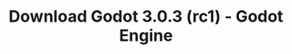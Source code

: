 ---
# Generated by /tools/generators/src/download_archive_generator !!! do not edit by hand !!!
title: 'Download Godot 3.0.3 (rc1) - Godot Engine'
type: 'download/archive'
name: '3.0.3'
flavor: 'rc1'
release_date: '2018-05-03T03:00:00-00:00'
release_notes: 'article/dev-snapshot-godot-3-0-3-rc-1/'
primaryPlatforms:
  - 'android.apk'
  - 'linux.64'
  - 'macos.universal'
  - 'windows.64'
  - 'linux_server.headless.64'
  - 'web'
  - 'templates'
links:
  android.apk:
    name: 'android.apk'
    title: 'Android'
    caption: 'Universal APK (ARM64 + ARMv7 + x86_64 + x86)'
    tags:
      - 'APK download'
      - 'ARM64/v7'
      - 'x86 (64 & 32 bit)'
    hosts:
      github_builds:
        regular: 'https://github.com/godotengine/godot-builds/releases/download/3.0.3-rc1/Godot_v3.0.3-rc1_android_editor.apk'
        mono: '#'
      github:
        regular: 'https://github.com/godotengine/godot/releases/download/3.0.3-rc1/Godot_v3.0.3-rc1_android_editor.apk'
        mono: '#'
  linux.64:
    name: 'linux.64'
    title: 'Linux'
    caption: 'Standard (x86_64)'
    tags:
      - '64 bit'
    hosts:
      github_builds:
        regular: 'https://github.com/godotengine/godot-builds/releases/download/3.0.3-rc1/Godot_v3.0.3-rc1_x11.64.zip'
        mono: 'https://github.com/godotengine/godot-builds/releases/download/3.0.3-rc1/Godot_v3.0.3-rc1_mono_x11_64.zip'
      github:
        regular: 'https://github.com/godotengine/godot/releases/download/3.0.3-rc1/Godot_v3.0.3-rc1_x11.64.zip'
        mono: 'https://github.com/godotengine/godot/releases/download/3.0.3-rc1/Godot_v3.0.3-rc1_mono_x11_64.zip'
  macos.universal:
    name: 'macos.universal'
    title: 'macOS'
    caption: 'Universal (x86_64 + Apple Silicon)'
    tags:
      - 'Intel/Apple Silicon'
      - '64 bit'
    hosts:
      github_builds:
        regular: 'https://github.com/godotengine/godot-builds/releases/download/3.0.3-rc1/Godot_v3.0.3-rc1_osx.universal.zip'
        mono: 'https://github.com/godotengine/godot-builds/releases/download/3.0.3-rc1/Godot_v3.0.3-rc1_mono_osx.universal.zip'
      github:
        regular: 'https://github.com/godotengine/godot/releases/download/3.0.3-rc1/Godot_v3.0.3-rc1_osx.universal.zip'
        mono: 'https://github.com/godotengine/godot/releases/download/3.0.3-rc1/Godot_v3.0.3-rc1_mono_osx.universal.zip'
  windows.64:
    name: 'windows.64'
    title: 'Windows'
    caption: 'Standard (x86_64)'
    tags:
      - '64 bit'
    hosts:
      github_builds:
        regular: 'https://github.com/godotengine/godot-builds/releases/download/3.0.3-rc1/Godot_v3.0.3-rc1_win64.exe.zip'
        mono: 'https://github.com/godotengine/godot-builds/releases/download/3.0.3-rc1/Godot_v3.0.3-rc1_mono_win64.zip'
      github:
        regular: 'https://github.com/godotengine/godot/releases/download/3.0.3-rc1/Godot_v3.0.3-rc1_win64.exe.zip'
        mono: 'https://github.com/godotengine/godot/releases/download/3.0.3-rc1/Godot_v3.0.3-rc1_mono_win64.zip'
  linux_server.headless.64:
    name: 'linux_server.headless.64'
    title: 'Linux Server'
    caption: 'Headless (x86_64)'
    tags:
      - '64 bit'
      - 'Headless'
    hosts:
      github_builds:
        regular: 'https://github.com/godotengine/godot-builds/releases/download/3.0.3-rc1/Godot_v3.0.3-rc1_linux_headless.64.zip'
        mono: 'https://github.com/godotengine/godot-builds/releases/download/3.0.3-rc1/Godot_v3.0.3-rc1_mono_linux_headless_64.zip'
      github:
        regular: 'https://github.com/godotengine/godot/releases/download/3.0.3-rc1/Godot_v3.0.3-rc1_linux_headless.64.zip'
        mono: 'https://github.com/godotengine/godot/releases/download/3.0.3-rc1/Godot_v3.0.3-rc1_mono_linux_headless_64.zip'
  web:
    name: 'web'
    title: 'Web editor'
    caption: ''
    tags:
      - 'Self-hosted'
      - 'Cross-platform'
    hosts:
      github_builds:
        regular: 'https://github.com/godotengine/godot-builds/releases/download/3.0.3-rc1/Godot_v3.0.3-rc1_web_editor.zip'
        mono: '#'
      github:
        regular: 'https://github.com/godotengine/godot/releases/download/3.0.3-rc1/Godot_v3.0.3-rc1_web_editor.zip'
        mono: '#'
  linux.32:
    name: 'linux.32'
    title: 'Linux'
    caption: 'Standard (x86)'
    tags:
      - '32 bit'
    hosts:
      github_builds:
        regular: 'https://github.com/godotengine/godot-builds/releases/download/3.0.3-rc1/Godot_v3.0.3-rc1_x11.32.zip'
        mono: 'https://github.com/godotengine/godot-builds/releases/download/3.0.3-rc1/Godot_v3.0.3-rc1_mono_x11_32.zip'
      github:
        regular: 'https://github.com/godotengine/godot/releases/download/3.0.3-rc1/Godot_v3.0.3-rc1_x11.32.zip'
        mono: 'https://github.com/godotengine/godot/releases/download/3.0.3-rc1/Godot_v3.0.3-rc1_mono_x11_32.zip'
  windows.32:
    name: 'windows.32'
    title: 'Windows'
    caption: 'Standard (x86)'
    tags:
      - '32 bit'
    hosts:
      github_builds:
        regular: 'https://github.com/godotengine/godot-builds/releases/download/3.0.3-rc1/Godot_v3.0.3-rc1_win32.exe.zip'
        mono: 'https://github.com/godotengine/godot-builds/releases/download/3.0.3-rc1/Godot_v3.0.3-rc1_mono_win32.zip'
      github:
        regular: 'https://github.com/godotengine/godot/releases/download/3.0.3-rc1/Godot_v3.0.3-rc1_win32.exe.zip'
        mono: 'https://github.com/godotengine/godot/releases/download/3.0.3-rc1/Godot_v3.0.3-rc1_mono_win32.zip'
  linux_server.64:
    name: 'linux_server.64'
    title: 'Linux Server'
    caption: 'Standard (x86_64)'
    tags:
      - '64 bit'
    hosts:
      github_builds:
        regular: 'https://github.com/godotengine/godot-builds/releases/download/3.0.3-rc1/Godot_v3.0.3-rc1_linux_server.64.zip'
        mono: 'https://github.com/godotengine/godot-builds/releases/download/3.0.3-rc1/Godot_v3.0.3-rc1_mono_linux_server_64.zip'
      github:
        regular: 'https://github.com/godotengine/godot/releases/download/3.0.3-rc1/Godot_v3.0.3-rc1_linux_server.64.zip'
        mono: 'https://github.com/godotengine/godot/releases/download/3.0.3-rc1/Godot_v3.0.3-rc1_mono_linux_server_64.zip'
  aar_library:
    name: 'aar_library'
    title: 'AAR library'
    caption: ''
    tags:
      - 'Android plugins'
      - 'Java'
      - 'Kotlin'
    hosts:
      github_builds:
        regular: 'https://github.com/godotengine/godot-builds/releases/download/3.0.3-rc1/godot-lib.3.0.3.rc1.release.aar'
        mono: 'https://github.com/godotengine/godot-builds/releases/download/3.0.3-rc1/godot-lib.3.0.3.rc1.mono.release.aar'
      github:
        regular: 'https://github.com/godotengine/godot/releases/download/3.0.3-rc1/godot-lib.3.0.3.rc1.release.aar'
        mono: 'https://github.com/godotengine/godot/releases/download/3.0.3-rc1/godot-lib.3.0.3.rc1.mono.release.aar'
  templates:
    name: 'templates'
    title: 'Export templates'
    caption: ''
    tags:
      - 'Used to export your games to all supported platforms'
    hosts:
      github_builds:
        regular: 'https://github.com/godotengine/godot-builds/releases/download/3.0.3-rc1/Godot_v3.0.3-rc1_export_templates.tpz'
        mono: 'https://github.com/godotengine/godot-builds/releases/download/3.0.3-rc1/Godot_v3.0.3-rc1_mono_export_templates.tpz'
      github:
        regular: 'https://github.com/godotengine/godot/releases/download/3.0.3-rc1/Godot_v3.0.3-rc1_export_templates.tpz'
        mono: 'https://github.com/godotengine/godot/releases/download/3.0.3-rc1/Godot_v3.0.3-rc1_mono_export_templates.tpz'
---